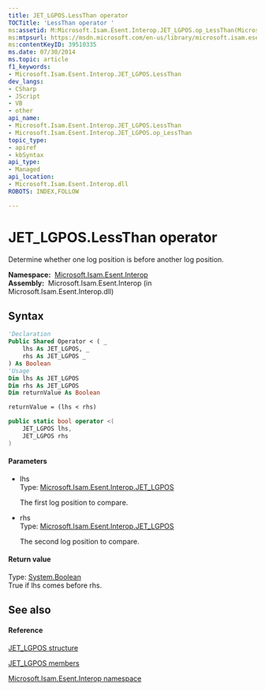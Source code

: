 ```yaml
---
title: JET_LGPOS.LessThan operator 
TOCTitle: 'LessThan operator '
ms:assetid: M:Microsoft.Isam.Esent.Interop.JET_LGPOS.op_LessThan(Microsoft.Isam.Esent.Interop.JET_LGPOS,Microsoft.Isam.Esent.Interop.JET_LGPOS)
ms:mtpsurl: https://msdn.microsoft.com/en-us/library/microsoft.isam.esent.interop.jet_lgpos.op_lessthan(v=EXCHG.10)
ms:contentKeyID: 39510335
ms.date: 07/30/2014
ms.topic: article
f1_keywords:
- Microsoft.Isam.Esent.Interop.JET_LGPOS.LessThan
dev_langs:
- CSharp
- JScript
- VB
- other
api_name: 
- Microsoft.Isam.Esent.Interop.JET_LGPOS.LessThan
- Microsoft.Isam.Esent.Interop.JET_LGPOS.op_LessThan
topic_type: 
- apiref
- kbSyntax
api_type: 
- Managed
api_location: 
- Microsoft.Isam.Esent.Interop.dll
ROBOTS: INDEX,FOLLOW

---
```


# JET_LGPOS.LessThan operator

Determine whether one log position is before another log position.

**Namespace:**  [Microsoft.Isam.Esent.Interop](hh596136\(v=exchg.10\).md)  
**Assembly:**  Microsoft.Isam.Esent.Interop (in Microsoft.Isam.Esent.Interop.dll)

## Syntax

``` vb
'Declaration
Public Shared Operator < ( _
    lhs As JET_LGPOS, _
    rhs As JET_LGPOS _
) As Boolean
'Usage
Dim lhs As JET_LGPOS
Dim rhs As JET_LGPOS
Dim returnValue As Boolean

returnValue = (lhs < rhs)
```

``` csharp
public static bool operator <(
    JET_LGPOS lhs,
    JET_LGPOS rhs
)
```

#### Parameters

  - lhs  
    Type: [Microsoft.Isam.Esent.Interop.JET_LGPOS](hh578063\(v=exchg.10\).md)  
    
    The first log position to compare.

<!-- end list -->

  - rhs  
    Type: [Microsoft.Isam.Esent.Interop.JET_LGPOS](hh578063\(v=exchg.10\).md)  
    
    The second log position to compare.

#### Return value

Type: [System.Boolean](https://docs.microsoft.com/dotnet/api/system.boolean?redirectedfrom=MSDN)  
True if lhs comes before rhs.  

## See also

#### Reference

[JET_LGPOS structure](hh578063\(v=exchg.10\).md)

[JET_LGPOS members](hh566576\(v=exchg.10\).md)

[Microsoft.Isam.Esent.Interop namespace](hh596136\(v=exchg.10\).md)

